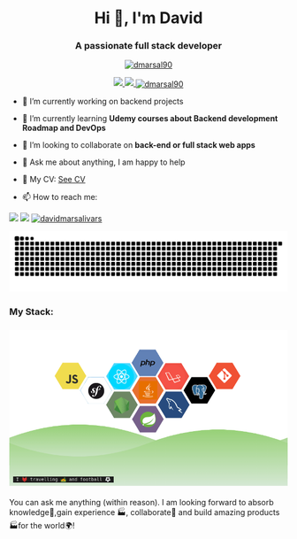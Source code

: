 <h1 align="center">Hi 👋, I'm David</h1>
<h3 align="center">A passionate full stack developer</h3>
<div align="center">
  <a href="https://github.com/dmarsal90">
  <img src="https://komarev.com/ghpvc/?username=dmarsal90&label=Profile%20views&color=0e75b6&style=plastic" alt="dmarsal90" />  
</div>
<p align="left">  </p>
<div align="center">
  <a href="https://github.com/dmarsal90">
  <img height="180em" src="https://github-readme-stats.vercel.app/api?username=dmarsal90&show_icons=true&theme=algolia&border_radius=20&include_all_commits=true&count_private=true"/>
  <img height="180em" src="https://github-readme-stats.vercel.app/api/top-langs/?username=dmarsal90&layout=compact&langs_count=7&theme=algolia&border_radius=20"/>
  <img align="center" height="180em" src="https://github-readme-streak-stats.herokuapp.com/?user=dmarsal90&count_private=true&theme=algolia&border_radius=20" alt="dmarsal90" /></p>
</div>
  
<p align="left"> <a href="https://github.com/ryo-ma/github-profile-trophy"></a> </p>

<div class="pull-left">

- 🔭 I’m currently working on backend projects

- 🌱 I’m currently learning **Udemy courses about Backend development Roadmap and DevOps**

- 👯 I’m looking to collaborate on **back-end or full stack web apps**

- 💬 Ask me about anything, I am happy to help

- :scroll: My CV: <a href="https://mnf.red/davidmarsalivars" target="blank">See CV</a>

- 📫 How to reach me:  
<div align="left">
  
  <a href = "mailto:davidmarsalivars@gmail.com" target="_blank"><img src="https://img.shields.io/badge/Gmail-D14836?style=for-the-badge&logo=gmail&logoColor=white"></a>
  <a href="https://www.linkedin.com/in/davidmarsalivars" target="_blank"><img src="https://img.shields.io/badge/-LinkedIn-%230077B5?style=for-the-badge&logo=linkedin&logoColor=white"></a> 
  <a href="https://www.hackerrank.com/davidmarsalivars" target="blank"><img src="https://img.shields.io/badge/-Hackerrank-2EC866?style=for-the-badge&logo=HackerRank&logoColor=white" alt="davidmarsalivars"/></a>
   
  
   ![Snake animation](https://github.com/dmarsal90/dmarsal90/blob/output/github-contribution-grid-snake.svg)
  
</div>
<h3 align="left">My Stack:</h3>

<h3 align="center">
<img src="https://raw.githubusercontent.com/dmarsal90/dmarsal90/main/assets/stack-hills.png" alt="stacks"/>
</h3>

You can ask me anything (within reason). I am looking forward to absorb knowledge🧠,gain experience 🏭, collaborate🤝 and build amazing products 🏭for the world🌍!
